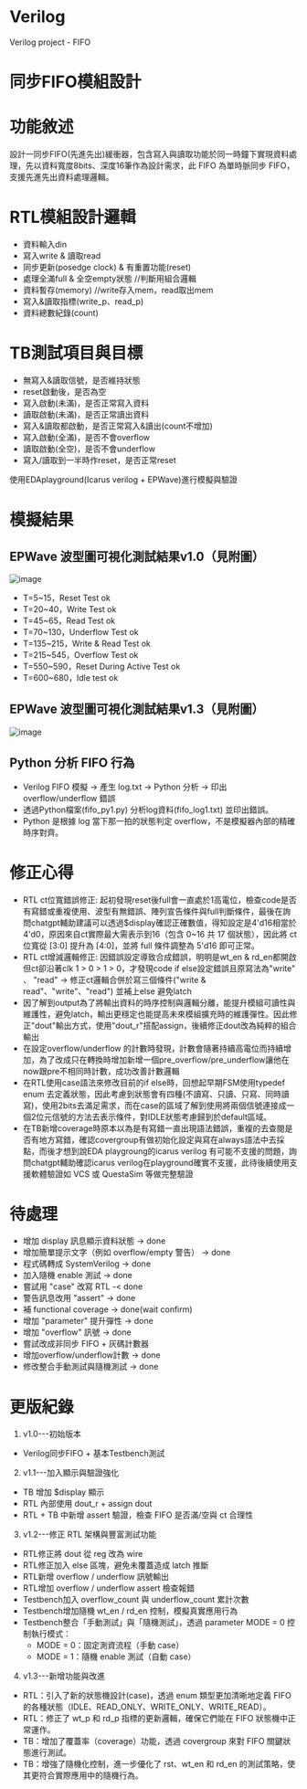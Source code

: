 # Verilog
Verilog project - FIFO

# 同步FIFO模組設計

# 功能敘述
設計一同步FIFO(先進先出)緩衝器，包含寫入與讀取功能於同一時鐘下實現資料處理，先以資料寬度8bits、深度16筆作為設計需求，此 FIFO 為單時脈同步 FIFO，支援先進先出資料處理邏輯。

# RTL模組設計邏輯
- 資料輸入din
- 寫入write & 讀取read
- 同步更新(posedge clock) & 有重置功能(reset)
- 處理全滿full & 全空empty狀態   //判斷用組合邏輯
- 資料暫存(memory)               //write存入mem，read取出mem
- 寫入&讀取指標(write_p、read_p)
- 資料總數紀錄(count)



# TB測試項目與目標
- 無寫入&讀取信號，是否維持狀態
- reset啟動後，是否為空
- 寫入啟動(未滿)，是否正常寫入資料
- 讀取啟動(未滿)，是否正常讀出資料
- 寫入&讀取都啟動，是否正常寫入&讀出(count不增加)
- 寫入啟動(全滿)，是否不會overflow
- 讀取啟動(全空)，是否不會underflow
- 寫入/讀取到一半時作reset，是否正常reset

使用EDAplayground(Icarus verilog + EPWave)進行模擬與驗證


# 模擬結果
## EPWave 波型圖可視化測試結果v1.0（見附圖）
![image](https://github.com/user-attachments/assets/ec74eb81-fcb1-403a-b54e-cacf4c5da32f)
- T=5~15，Reset Test ok
- T=20~40，Write Test ok
- T=45~65，Read Test ok
- T=70~130，Underflow Test ok
- T=135~215，Write & Read Test ok
- T=215~545，Overflow Test ok
- T=550~590，Reset During Active Test ok
- T=600~680，Idle test ok

## EPWave 波型圖可視化測試結果v1.3（見附圖）
![image](https://github.com/user-attachments/assets/8ec90db5-d51c-49bc-af86-7b06c41cc75a)


## Python 分析 FIFO 行為
- Verilog FIFO 模擬 → 產生 log.txt → Python 分析 → 印出overflow/underflow 錯誤
- 透過Python檔案(fifo_py1.py) 分析log資料(fifo_log1.txt) 並印出錯誤。
- Python 是根據 log 當下那一拍的狀態判定 overflow，不是模擬器內部的精確時序對齊。

# 修正心得
- RTL ct位寬錯誤修正: 起初發現reset後full會一直處於1高電位，檢查code是否有寫錯或重複使用、波型有無錯誤、陣列宣告條件與full判斷條件，最後在詢問chatgpt輔助建議可以透過$display確認正確數值，得知設定是4'd16相當於4'd0，原因來自ct實際最大需表示到16（包含 0~16 共 17 個狀態），因此將 ct 位寬從 [3:0] 提升為 [4:0]，並將 full 條件調整為 5'd16 即可正常。
- RTL ct增減邏輯修正: 因錯誤設定導致合成錯誤，明明是wt_en & rd_en都開啟但ct卻沿著clk 1 > 0 > 1 > 0，才發現code if else設定錯誤且原寫法為"write" 、 "read" -> 修正ct邏輯合併於寫三個條件("write & read"、"write"、"read") 並補上else 避免latch
- 因了解到output為了將輸出資料的時序控制與邏輯分離，能提升模組可讀性與維護性，避免latch，輸出更穩定也能提高未來模組擴充時的維護彈性。因此修正"dout"輸出方式，使用"dout_r"搭配assign，後續修正dout改為純粹的組合輸出
- 在設定overflow/underflow 的計數時發現，計數會隨著持續高電位而持續增加，為了改成只在轉換時增加新增一個pre_overflow/pre_underflow讓他在now跟pre不相同時計數，成功改善計數邏輯
- 在RTL使用case語法來修改目前的if else時，回想起早期FSM使用typedef enum 去定義狀態，因此考慮到狀態會有四種(不讀寫、只讀、只寫、同時讀寫)，使用2bits去滿足需求，而在case的區域了解到使用將兩個信號連接成一個2位元信號的方法去表示條件，對IDLE狀態考慮歸到於default區域。
- 在TB新增coverage時原本以為是有寫錯一直出現語法錯誤，重複的去查閱是否有地方寫錯，確認covergroup有做初始化設定與寫在always語法中去採點，而後才想到說EDA playgroung的icarus verilog 有可能不支援的問題，詢問chatgpt輔助確認icarus verilog在playground確實不支援，此待後續使用支援軟體驗證如 VCS 或 QuestaSim 等做完整驗證

# 待處理
- 增加 display 訊息顯示資料狀態 -> done
- 增加簡單提示文字（例如 overflow/empty 警告） -> done
- 程式碼轉成 SystemVerilog -> done
- 加入隨機 enable 測試 -> done
- 嘗試用 "case" 改寫 RTL -< done
- 警告訊息改用 "assert" -> done
- 補 functional coverage -> done(wait confirm)
- 增加 "parameter" 提升彈性 -> done
- 增加 "overflow" 訊號 -> done
- 嘗試改成非同步 FIFO + 灰碼計數器
- 增加overflow/underflow計數 -> done
- 修改整合手動測試與隨機測試 -> done


# 更版紀錄
1. v1.0---初始版本 
- Verilog同步FIFO + 基本Testbench測試
2. v1.1---加入顯示與驗證強化
- TB 增加 $display 顯示
- RTL 內部使用 dout_r + assign dout
- RTL + TB 中新增 assert 驗證，檢查 FIFO 是否滿/空與 ct 合理性
3. v1.2---修正 RTL 架構與豐富測試功能
- RTL修正將 dout 從 reg 改為 wire
- RTL修正加入 else 區塊，避免未覆蓋造成 latch 推斷
- RTL新增 overflow / underflow 訊號輸出
- RTL增加 overflow / underflow assert 檢查報錯
- Testbench加入 overflow_count 與 underflow_count 累計次數
- Testbench增加隨機 wt_en / rd_en 控制，模擬真實應用行為
- Testbench整合「手動測試」與「隨機測試」，透過 parameter MODE = 0 控制執行模式：
   - MODE = 0：固定測資流程（手動 case）
   - MODE = 1：隨機 enable 測試（自動 case）
4. v1.3---新增功能與改進
- RTL：引入了新的狀態機設計(case)，透過 enum 類型更加清晰地定義 FIFO 的各種狀態（IDLE、READ_ONLY、WRITE_ONLY、WRITE_READ）。
- RTL：修正了 wt_p 和 rd_p 指標的更新邏輯，確保它們能在 FIFO 狀態機中正常運作。
- TB：增加了覆蓋率（coverage）功能，透過 covergroup 來對 FIFO 關鍵狀態進行測試。
- TB：增強了隨機化控制，進一步優化了 rst、wt_en 和 rd_en 的測試策略，使其更符合實際應用中的隨機行為。

